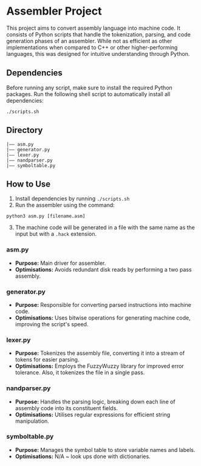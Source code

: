 # Assembler Project

This project aims to convert assembly language into machine code. It consists of Python scripts that handle the tokenization, parsing, and code generation phases of an assembler. While not as efficient as other implementations when compared to C++ or other higher-performing languages, this was designed for intuitive understanding through Python.

## Dependencies

Before running any script, make sure to install the required Python packages. Run the following shell script to automatically install all dependencies:

```
./scripts.sh
```

## Directory 
```
|—— asm.py 
|—— generator.py
|—— lexer.py
|—— nandparser.py
|—— symboltable.py
```
## How to Use
1. Install dependencies by running `./scripts.sh`
2. Run the assembler using the command:
```
python3 asm.py [filename.asm]
```
3. The machine code will be generated in a file with the same name as the input but with a `.hack` extension.

### asm.py 
- **Purpose:** Main driver for assembler. 
- **Optimisations:** Avoids redundant disk reads by performing a two pass assembly.

### generator.py
- **Purpose:** Responsible for converting parsed instructions into machine code.
- **Optimisations:** Uses bitwise operations for generating machine code, improving the script's speed.

### lexer.py
- **Purpose:** Tokenizes the assembly file, converting it into a stream of tokens for easier parsing.
- **Optimisations:** Employs the FuzzyWuzzy library for improved error tolerance. Also, it tokenizes the file in a single pass. 

### nandparser.py
- **Purpose:** Handles the parsing logic, breaking down each line of assembly code into its constituent fields.
- **Optimisations:** Utilises regular expressions for efficient string manipulation.

### symboltable.py
- **Purpose:** Manages the symbol table to store variable names and labels.
- **Optimisations:** N/A ~ look ups done with dictionaries.
